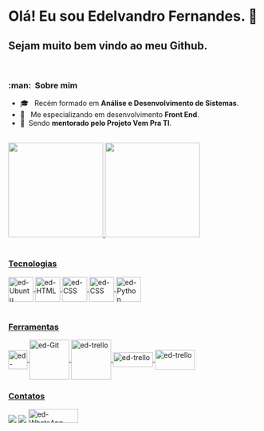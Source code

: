 # Olá! Eu sou Edelvandro Fernandes. 👋
## Sejam muito bem vindo ao meu Github.
<br>


<h3> :man: &nbsp;Sobre mim </h3>
  
- 🎓 &nbsp; Recém formado em **Análise e Desenvolvimento de Sistemas**.
- 🌱 &nbsp; Me especializando em desenvolvimento **Front End**.
- :rocket: &nbsp;Sendo **mentorado pelo Projeto Vem Pra TI**.
  

<br>

<div style="display: inline_block">
  <a href="https://github.com/edelvandro">
  <img height="190em" src="https://github-readme-stats.vercel.app/api?username=edelvandro&show_icons=true&theme=dracula&include_all_commits=true&count_private=true">
  <img height="190em" src="https://github-readme-stats.vercel.app/api/top-langs/?username=edelvandro&layout=compact&langs_count=7&theme=dracula">
</div>
  
 <br>
  
  ### Tecnologias 
  
<div style="display: inline_block">
  <img align="center" alt="ed-Ubuntu" height="50" width="50" src="https://cdn.jsdelivr.net/gh/devicons/devicon/icons/ubuntu/ubuntu-plain-wordmark.svg">
  <img align="center" alt="ed-HTML" height="50" width="50 "src="https://cdn.jsdelivr.net/gh/devicons/devicon/icons/html5/html5-original-wordmark.svg">
  <img align="center" alt="ed-CSS" height="50" width="50" src="https://cdn.jsdelivr.net/gh/devicons/devicon/icons/css3/css3-original-wordmark.svg">
  <img align="center" alt="ed-CSS" height="50" width="50" src="https://cdn.jsdelivr.net/gh/devicons/devicon/icons/javascript/javascript-original.svg">
  <img align="center" alt="ed-Python" height="50" width="50"src="https://cdn.jsdelivr.net/gh/devicons/devicon/icons/python/python-original-wordmark.svg">
</div>
  
  <br>
  
  ### Ferramentas 
  
  <div style="display: inline_block">
   <img align="center" alt="ed-vsCode" height="38" width="38"src="https://cdn.jsdelivr.net/gh/devicons/devicon/icons/vscode/vscode-original-wordmark.svg">
   <img align="center" alt="ed-Git" height="80" width="80" src="https://cdn.jsdelivr.net/gh/devicons/devicon/icons/git/git-plain-wordmark.svg">
   <img align="center" alt="ed-trello" height="80" width="80" src="https://cdn.jsdelivr.net/gh/devicons/devicon/icons/trello/trello-plain-wordmark.svg">    
   <img align="center" alt="ed-trello" height="30" width="80" src="https://encrypted-tbn0.gstatic.com/images?q=tbn:ANd9GcTVotLFx-mnmULKiHC8VbYwjIHAs8MnKSvrOw&usqp=CAU">
   <img align="center" alt="ed-trello" height="40" width="80" src="http://kanbanmps.com/beta/wp-content/uploads/2017/10/Kanban-Logo.png">    
  </div>
  
  
   ### Contatos 

<div style="display: inline_block">
  <a href = "mailto:contato@edelvandro@gmail.com"><img src="https://img.shields.io/badge/Gmail-D14836?style=for-the-badge&logo=gmail&logoColor=white"   target="_blank"></a>
  <a href="https://www.linkedin.com/in/edelvandro" target="_blank"><img src="https://img.shields.io/badge/-LinkedIn-%230077B5?style=for-the-badge&logo=linkedin&logoColor=white" target="_blank"></a>  
  <a href="https://api.whatsapp.com/send?phone=5519991043580" alt="WhatsApp">
  <img alt="ed-WhatsApp" height="28" width="100" src="https://img.shields.io/badge/-WhatsApp-25d366?style=flat square&labelColor=25d366&logo=whatsapp&logoColor=white&link=https://api.whatsapp.com/send?phone=5519991043580&text=Entre em Contato"></a>
  </div>
